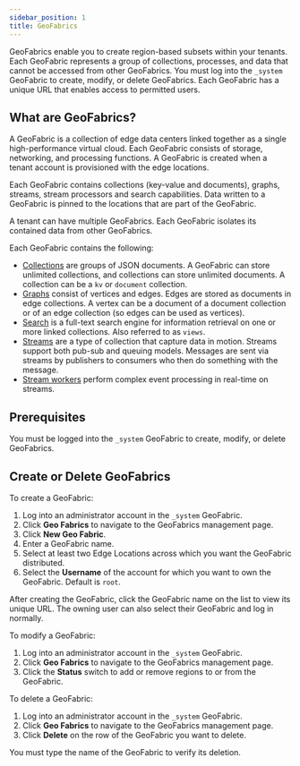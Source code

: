```yaml
---
sidebar_position: 1
title: GeoFabrics
---
```


GeoFabrics enable you to create region-based subsets within your tenants. Each GeoFabric represents a group of collections, processes, and data that cannot be accessed from other GeoFabrics. You must log into the `_system` GeoFabric to create, modify, or delete GeoFabrics. Each GeoFabric has a unique URL that enables access to permitted users.

## What are GeoFabrics?

A GeoFabric is a collection of edge data centers linked together as a single high-performance virtual cloud. Each GeoFabric consists of storage, networking, and processing functions. A GeoFabric is created when a tenant account is provisioned with the edge locations.

Each GeoFabric contains collections (key-value and documents), graphs, streams, stream processors and search capabilities. Data written to a GeoFabric is pinned to the locations that are part of the GeoFabric.

A tenant can have multiple GeoFabrics. Each GeoFabric isolates its contained data from other GeoFabrics.

Each GeoFabric contains the following:

- [Collections](collections/index.md) are groups of JSON documents. A GeoFabric can store unlimited collections, and collections can store unlimited documents. A collection can be a `kv` or `document` collection.
- [Graphs](collections/graphs/index.md) consist of vertices and edges. Edges are stored as documents in edge collections. A vertex can be a document of a document collection or of an edge collection (so edges can be used as vertices).
- [Search](search/index.md) is a full-text search engine for information retrieval on one or more linked collections. Also referred to as `views`.
- [Streams](streams/index.md) are a type of collection that capture data in motion. Streams support both pub-sub and queuing models. Messages are sent via streams by publishers to consumers who then do something with the message.
- [Stream workers](cep/index.md) perform complex event processing in real-time on streams.

## Prerequisites

You must be logged into the `_system` GeoFabric to create, modify, or delete GeoFabrics.

## Create or Delete GeoFabrics

To create a GeoFabric:

1. Log into an administrator account in the `_system` GeoFabric.
2. Click **Geo Fabrics** to navigate to the GeoFabrics management page.
3. Click **New Geo Fabric**.
4. Enter a GeoFabric name.
5. Select at least two Edge Locations across which you want the GeoFabric distributed.
6. Select the **Username** of the account for which you want to own the GeoFabric. Default is `root`.

After creating the GeoFabric, click the GeoFabric name on the list to view its unique URL. The owning user can also select their GeoFabric and log in normally.

To modify a GeoFabric:

1. Log into an administrator account in the `_system` GeoFabric.
2. Click **Geo Fabrics** to navigate to the GeoFabrics management page.
3. Click the **Status** switch to add or remove regions to or from the GeoFabric.

To delete a GeoFabric:

1. Log into an administrator account in the `_system` GeoFabric.
2. Click **Geo Fabrics** to navigate to the GeoFabrics management page.
3. Click **Delete** on the row of the GeoFabric you want to delete.

You must type the name of the GeoFabric to verify its deletion.
